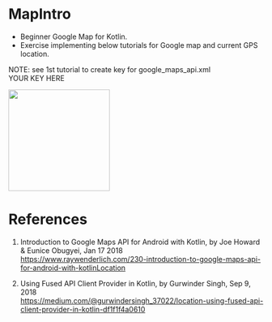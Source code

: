 # MapIntro
- Beginner Google Map for Kotlin.
- Exercise implementing below tutorials for Google map and current GPS location.

NOTE: see 1st tutorial to create key for google_maps_api.xml \
<string name="google_maps_key" templateMergeStrategy="preserve" translatable="false">YOUR KEY HERE</string>

<img src="https://user-images.githubusercontent.com/1282659/70943981-bd456600-2017-11ea-8e05-55bf4fcf538a.jpg" width="200">

# References
1. Introduction to Google Maps API for Android with Kotlin, by Joe Howard & Eunice Obugyei, Jan 17 2018 \
https://www.raywenderlich.com/230-introduction-to-google-maps-api-for-android-with-kotlinLocation 

2. Using Fused API Client Provider in Kotlin, by Gurwinder Singh, Sep 9, 2018 \
https://medium.com/@gurwindersingh_37022/location-using-fused-api-client-provider-in-kotlin-df1f1f4a0610
